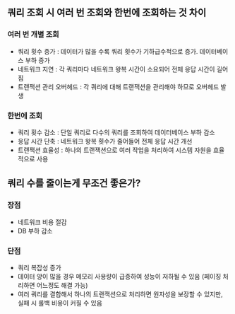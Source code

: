 ## 쿼리 조회 시 여러 번 조회와 한번에 조회하는 것 차이

### 여러 번 개별 조회

- 쿼리 횟수 증가 : 데이터가 많을 수록 쿼리 횟수가 기하급수적으로 증가. 데이터베이스 부하 증가
- 네트워크 지연 : 각 쿼리마다 네트워크 왕복 시간이 소요되어 전체 응답 시간이 길어짐
- 트랜잭션 관리 오버헤드 : 각 쿼리에 대해 트랜잭션을 관리해야 하므로 오버헤드 발생

### 한번에 조회 

- 쿼리 횟수 감소 : 단일 쿼리로 다수의 쿼리를 조회하여 데이터베이스 부하 감소
- 응답 시간 단축 : 네트워크 왕복 횟수가 줄어들어 전체 응답 시간 개선
- 트랜잭션 효율성 : 하나의 트랜잭션으로 여러 작업을 처리하여 시스템 자원을 효율적으로 사용

## 쿼리 수를 줄이는게 무조건 좋은가?

### 장점

- 네트워크 비용 절감
- DB 부하 감소

### 단점

- 쿼리 복잡성 증가
- 데이터 양이 많을 경우 메모리 사용량이 급증하여 성능이 저하될 수 있음 (페이징 처리하면 어느정도 해결 가능)
- 여러 쿼리를 결합해서 하나의 트랜잭션으로 처리하면 원자성을 보장할 수 있지만, 실패 시 롤백 비용이 커질 수 있음

